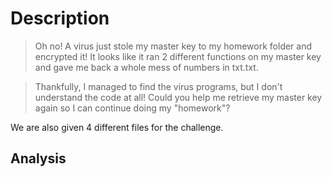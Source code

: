 # Description
>Oh no! A virus just stole my master key to my homework folder and encrypted it! It looks like it ran 2 different functions on my master key and gave me back a whole mess of numbers in txt.txt.

>Thankfully, I managed to find the virus programs, but I don't understand the code at all! Could you help me retrieve my master key again so I can continue doing my "homework"?

We are also given 4 different files for the challenge.

## Analysis
